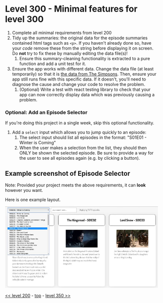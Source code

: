 # Level 300 - Minimal features for level 300

1. Complete all minimal requirements from level 200
1. Tidy up the summaries: the original data for the episode summaries contained html tags such as `<p>`.  If you haven't already done so, have your _code_ remove these from the string before displaying it on screen.  Do **not** try to fix these by manually editing the data file(s)!
   1. Ensure this summary-cleaning functionality is extracted to a pure function and add a unit test for it.
3. Ensure the app works with different data.  Change the data file (at least temporarily) so that it is [the data from The Simpsons](https://api.tvmaze.com/shows/83/episodes).  Then, ensure your app still runs fine with this specific data.  If it doesn't, you'll need to diagnose the cause and change your code to resolve the problem.
   1. (Optional) Write a test with react testing library to check that your app can now correctly display data which was previously causing a problem.


### Optional: Add an Episode Selector
If you're doing this project in a single week, skip this optional functionality.

1. Add a `select` input which allows you to jump quickly to an episode:
   1. The select input should list all episodes in the format: "S01E01 - Winter is Coming"
   1. When the user makes a selection from the list, they should then ONLY be shown the selected episode.  Be sure to provide a way for the user to see all episodes again (e.g. by clicking a button).

## Example screenshot of Episode Selector

Note: Provided your project meets the above requirements, it can **look** however you want.

Here is one example layout.

![level 300 example showing episode selector](./example-screenshots/example-episode-selector.jpg)

[<< level 200](./level-200.md) - [top](./readme.md) - [level 350 >>](./level-350.md)
